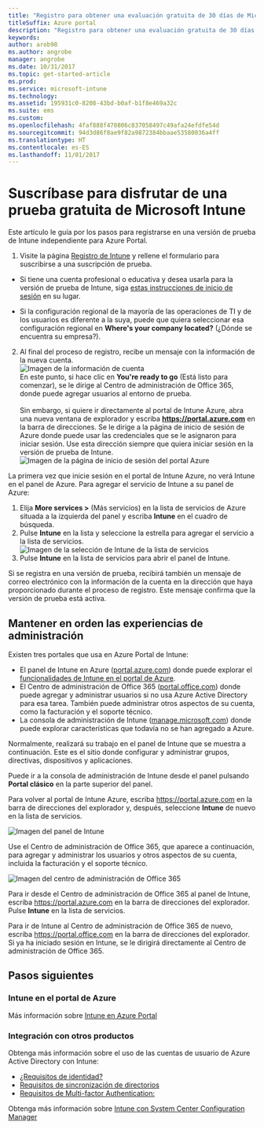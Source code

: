 ```yaml
---
title: "Registro para obtener una evaluación gratuita de 30 días de Microsoft Intune"
titleSuffix: Azure portal
description: "Registro para obtener una evaluación gratuita de 30 días de Intune.\""
keywords: 
author: arob98
ms.author: angrobe
manager: angrobe
ms.date: 10/31/2017
ms.topic: get-started-article
ms.prod: 
ms.service: microsoft-intune
ms.technology: 
ms.assetid: 195931c0-8208-43bd-b0af-b1f8e469a32c
ms.suite: ems
ms.custom: 
ms.openlocfilehash: 4faf888f470806c837058497c49afa24efdfe54d
ms.sourcegitcommit: 94d3d86f8ae9f82a9872384bbaae53580036a4ff
ms.translationtype: HT
ms.contentlocale: es-ES
ms.lasthandoff: 11/01/2017
---
```

# <a name="sign-up-for-a-microsoft-intune-free-trial"></a>Suscríbase para disfrutar de una prueba gratuita de Microsoft Intune


Este artículo le guía por los pasos para registrarse en una versión de prueba de Intune independiente para Azure Portal.

1. Visite la página [Registro de Intune](https://portal.office.com/Signup/Signup.aspx?OfferId=40BE278A-DFD1-470a-9EF7-9F2596EA7FF9&dl=INTUNE_A&ali=1#0%20) y rellene el formulario para suscribirse a una suscripción de prueba.
* Si tiene una cuenta profesional o educativa y desea usarla para la versión de prueba de Intune, siga [estas instrucciones de inicio de sesión](/intune/account-sign-up) en su lugar.

* Si la configuración regional de la mayoría de las operaciones de TI y de los usuarios es diferente a la suya, puede que quiera seleccionar esa configuración regional en **Where's your company located?** (¿Dónde se encuentra su empresa?).

2. Al final del proceso de registro, recibe un mensaje con la información de la nueva cuenta. <br/> ![Imagen de la información de cuenta](./media/2-end-of-sign-up-process.png) <br/>En este punto, si hace clic en **You're ready to go** (Está listo para comenzar), se le dirige al Centro de administración de Office 365, donde puede agregar usuarios al entorno de prueba. <br/><br/>Sin embargo, si quiere ir directamente al portal de Intune Azure, abra una nueva ventana de explorador y escriba **https://portal.azure.com** en la barra de direcciones. Se le dirige a la página de inicio de sesión de Azure donde puede usar las credenciales que se le asignaron para iniciar sesión. Use esta dirección siempre que quiera iniciar sesión en la versión de prueba de Intune. <br/> ![Imagen de la página de inicio de sesión del portal Azure](./media/azure-portal-signin.png)

La primera vez que inicie sesión en el portal de Intune Azure, no verá Intune en el panel de Azure. Para agregar el servicio de Intune a su panel de Azure:
1. Elija **More services >** (Más servicios) en la lista de servicios de Azure situada a la izquierda del panel y escriba **Intune** en el cuadro de búsqueda.
2. Pulse **Intune** en la lista y seleccione la estrella para agregar el servicio a la lista de servicios.<br/> ![Imagen de la selección de Intune de la lista de servicios](./media/azure-add-intune1.png)
3. Pulse **Intune** en la lista de servicios para abrir el panel de Intune.

Si se registra en una versión de prueba, recibirá también un mensaje de correo electrónico con la información de la cuenta en la dirección que haya proporcionado durante el proceso de registro. Este mensaje confirma que la versión de prueba está activa.



## <a name="keeping-the-admin-experiences-straight"></a>Mantener en orden las experiencias de administración


Existen tres portales que usa en Azure Portal de Intune:
- El panel de Intune en Azure ([portal.azure.com](https://portal.azure.com)) donde puede explorar el [funcionalidades de Intune en el portal de Azure](what-is-intune.md).
- El Centro de administración de Office 365 ([portal.office.com](https://portal.office.com)) donde puede agregar y administrar usuarios si no usa Azure Active Directory para esa tarea. También puede administrar otros aspectos de su cuenta, como la facturación y el soporte técnico.
- La consola de administración de Intune ([manage.microsoft.com](https://manage.microsoft.com)) donde puede explorar características que todavía no se han agregado a Azure.

Normalmente, realizará su trabajo en el panel de Intune que se muestra a continuación. Este es el sitio donde configurar y administrar grupos, directivas, dispositivos y aplicaciones.

Puede ir a la consola de administración de Intune desde el panel pulsando **Portal clásico** en la parte superior del panel.

Para volver al portal de Intune Azure, escriba https://portal.azure.com en la barra de direcciones del explorador y, después, seleccione **Intune** de nuevo en la lista de servicios.

 ![Imagen del panel de Intune](./media/intune-azure-dashboard.png)


Use el Centro de administración de Office 365, que aparece a continuación, para agregar y administrar los usuarios y otros aspectos de su cuenta, incluida la facturación y el soporte técnico.

![Imagen del centro de administración de Office 365](./media/office-admin-center.png)

Para ir desde el Centro de administración de Office 365 al panel de Intune, escriba https://portal.azure.com en la barra de direcciones del explorador. Pulse **Intune** en la lista de servicios.

Para ir de Intune al Centro de administración de Office 365 de nuevo, escriba https://portal.office.com en la barra de direcciones del explorador. Si ya ha iniciado sesión en Intune, se le dirigirá directamente al Centro de administración de Office 365.

## <a name="next-steps"></a>Pasos siguientes

### <a name="intune-in-the-azure-portal"></a>Intune en el portal de Azure
Más información sobre [Intune en Azure Portal](what-is-intune.md)

### <a name="integration-with-other-products"></a>Integración con otros productos
Obtenga más información sobre el uso de las cuentas de usuario de Azure Active Directory con Intune:
- [¿Requisitos de identidad?](https://docs.microsoft.com/active-directory/active-directory-hybrid-identity-design-considerations-overview#design-considerations-overview)
- [Requisitos de sincronización de directorios](https://docs.microsoft.com/active-directory/active-directory-hybrid-identity-design-considerations-directory-sync-requirements)
- [Requisitos de Multi-factor Authentication:](https://docs.microsoft.com/active-directory/active-directory-hybrid-identity-design-considerations-multifactor-auth-requirements)

Obtenga más información sobre [Intune con System Center Configuration Manager](https://docs.microsoft.com/sccm/mdm/understand/hybrid-mobile-device-management)

